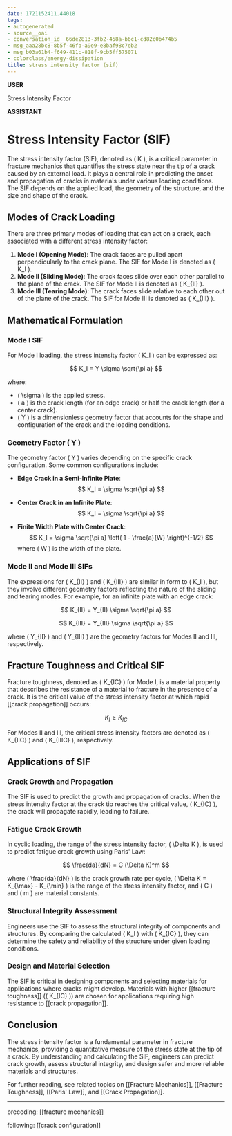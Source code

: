 ```yaml
---
date: 1721152411.44018
tags:
- autogenerated
- source__oai
- conversation_id__66de2813-3fb2-458a-b6c1-cd82c0b474b5
- msg_aaa28bc8-8b5f-46fb-a9e9-e8baf98c7eb2
- msg_b03a61b4-f649-411c-818f-9cb5ff575071
- colorclass/energy-dissipation
title: stress intensity factor (sif)
---
```


**USER**

Stress Intensity Factor


**ASSISTANT**

# Stress Intensity Factor (SIF)

The stress intensity factor (SIF), denoted as \( K \), is a critical parameter in fracture mechanics that quantifies the stress state near the tip of a crack caused by an external load. It plays a central role in predicting the onset and propagation of cracks in materials under various loading conditions. The SIF depends on the applied load, the geometry of the structure, and the size and shape of the crack.

## Modes of Crack Loading

There are three primary modes of loading that can act on a crack, each associated with a different stress intensity factor:

1. **Mode I (Opening Mode)**: The crack faces are pulled apart perpendicularly to the crack plane. The SIF for Mode I is denoted as \( K_I \).
2. **Mode II (Sliding Mode)**: The crack faces slide over each other parallel to the plane of the crack. The SIF for Mode II is denoted as \( K_{II} \).
3. **Mode III (Tearing Mode)**: The crack faces slide relative to each other out of the plane of the crack. The SIF for Mode III is denoted as \( K_{III} \).

## Mathematical Formulation

### Mode I SIF

For Mode I loading, the stress intensity factor \( K_I \) can be expressed as:

$$
K_I = Y \sigma \sqrt{\pi a}
$$

where:
- \( \sigma \) is the applied stress.
- \( a \) is the crack length (for an edge crack) or half the crack length (for a center crack).
- \( Y \) is a dimensionless geometry factor that accounts for the shape and configuration of the crack and the loading conditions.

### Geometry Factor \( Y \)

The geometry factor \( Y \) varies depending on the specific crack configuration. Some common configurations include:

- **Edge Crack in a Semi-Infinite Plate**:
  $$
  K_I = \sigma \sqrt{\pi a}
  $$

- **Center Crack in an Infinite Plate**:
  $$
  K_I = \sigma \sqrt{\pi a}
  $$

- **Finite Width Plate with Center Crack**:
  $$
  K_I = \sigma \sqrt{\pi a} \left( 1 - \frac{a}{W} \right)^{-1/2}
  $$
  where \( W \) is the width of the plate.

### Mode II and Mode III SIFs

The expressions for \( K_{II} \) and \( K_{III} \) are similar in form to \( K_I \), but they involve different geometry factors reflecting the nature of the sliding and tearing modes. For example, for an infinite plate with an edge crack:

$$
K_{II} = Y_{II} \sigma \sqrt{\pi a}
$$

$$
K_{III} = Y_{III} \sigma \sqrt{\pi a}
$$

where \( Y_{II} \) and \( Y_{III} \) are the geometry factors for Modes II and III, respectively.

## Fracture Toughness and Critical SIF

Fracture toughness, denoted as \( K_{IC} \) for Mode I, is a material property that describes the resistance of a material to fracture in the presence of a crack. It is the critical value of the stress intensity factor at which rapid [[crack propagation]] occurs:

$$
K_I \geq K_{IC}
$$

For Modes II and III, the critical stress intensity factors are denoted as \( K_{IIC} \) and \( K_{IIIC} \), respectively.

## Applications of SIF

### Crack Growth and Propagation

The SIF is used to predict the growth and propagation of cracks. When the stress intensity factor at the crack tip reaches the critical value, \( K_{IC} \), the crack will propagate rapidly, leading to failure.

### Fatigue Crack Growth

In cyclic loading, the range of the stress intensity factor, \( \Delta K \), is used to predict fatigue crack growth using Paris' Law:

$$
\frac{da}{dN} = C (\Delta K)^m
$$

where \( \frac{da}{dN} \) is the crack growth rate per cycle, \( \Delta K = K_{\max} - K_{\min} \) is the range of the stress intensity factor, and \( C \) and \( m \) are material constants.

### Structural Integrity Assessment

Engineers use the SIF to assess the structural integrity of components and structures. By comparing the calculated \( K_I \) with \( K_{IC} \), they can determine the safety and reliability of the structure under given loading conditions.

### Design and Material Selection

The SIF is critical in designing components and selecting materials for applications where cracks might develop. Materials with higher [[fracture toughness]] (\( K_{IC} \)) are chosen for applications requiring high resistance to [[crack propagation]].

## Conclusion

The stress intensity factor is a fundamental parameter in fracture mechanics, providing a quantitative measure of the stress state at the tip of a crack. By understanding and calculating the SIF, engineers can predict crack growth, assess structural integrity, and design safer and more reliable materials and structures.

For further reading, see related topics on [[Fracture Mechanics]], [[Fracture Toughness]], [[Paris' Law]], and [[Crack Propagation]].


---

preceding: [[fracture mechanics]]  


following: [[crack configuration]]